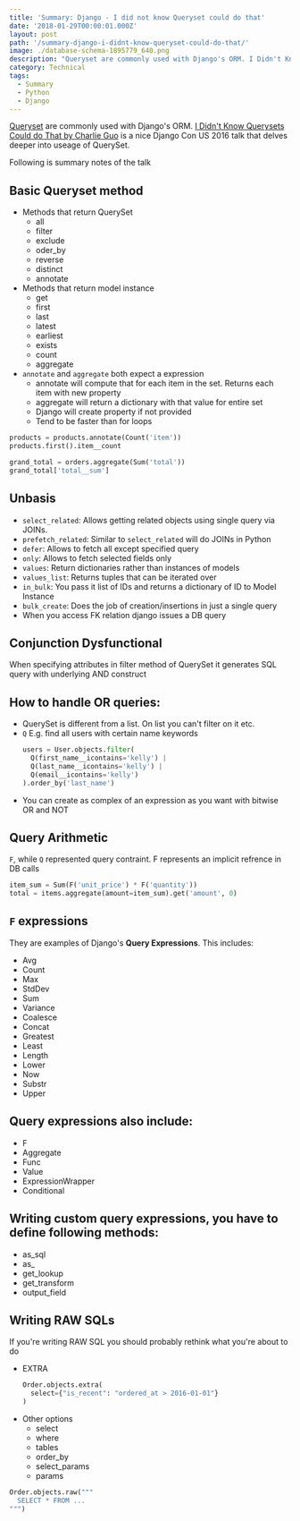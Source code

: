 ```yaml
---
title: 'Summary: Django - I did not know Queryset could do that'
date: '2018-01-29T00:00:01.000Z'
layout: post
path: '/summary-django-i-didnt-know-queryset-could-do-that/'
image: ./database-schema-1895779_640.png
description: "Queryset are commonly used with Django's ORM. I Didn't Know Querysets Could do That by Charlie Guo is a nice Django Con US 2016 talk that delves deeper into useage of QuerySet.  Following is summary notes of the talk"
category: Technical
tags:
  - Summary
  - Python
  - Django
---
```


[Queryset](https://docs.djangoproject.com/en/1.11/ref/models/querysets/) are commonly used with Django's ORM. [I Didn't Know Querysets Could do That by Charlie Guo](https://www.youtube.com/watch?v=5y7vU52jOiQ) is a nice Django Con US 2016 talk that delves deeper into useage of QuerySet.

Following is summary notes of the talk

## Basic Queryset method

- Methods that return QuerySet
  - all
  - filter
  - exclude
  - oder_by
  - reverse
  - distinct
  - annotate
- Methods that return model instance
  - get
  - first
  - last
  - latest
  - earliest
  - exists
  - count
  - aggregate
- `annotate` and `aggregate` both expect a expression
  - annotate will compute that for each item in the set. Returns each item with new property
  - aggregate will return a dictionary with that value for entire set
  - Django will create property if not provided
  - Tend to be faster than for loops

<!--more-->

```python
products = products.annotate(Count('item'))
products.first().item__count

grand_total = orders.aggregate(Sum('total'))
grand_total['total__sum']
```

## Unbasis

- `select_related`: Allows getting related objects using single query via JOINs.
- `prefetch_related`: Similar to `select_related` will do JOINs in Python
- `defer`: Allows to fetch all except specified query
- `only`: Allows to fetch selected fields only
- `values`: Return dictionaries rather than instances of models
- `values_list`: Returns tuples that can be iterated over
- `in_bulk`: You pass it list of IDs and returns a dictionary of ID to Model Instance
- `bulk_create`: Does the job of creation/insertions in just a single query
- When you access FK relation django issues a DB query

## Conjunction Dysfunctional

When specifying attributes in filter method of QuerySet it generates SQL query with underlying AND construct

## How to handle OR queries:

- QuerySet is different from a list. On list you can't filter on it etc.
- `Q` E.g. find all users with certain name keywords
  ```python
  users = User.objects.filter(
    Q(first_name__icontains='kelly') |
    Q(last_name__icontains='kelly') |
    Q(email__icontains='kelly')
  ).order_by('last_name')
  ```
- You can create as complex of an expression as you want with bitwise OR and NOT

## Query Arithmetic

`F`, while `Q` represented query contraint. F represents an implicit refrence in DB calls

```python
item_sum = Sum(F('unit_price') * F('quantity'))
total = items.aggregate(amount=item_sum).get('amount', 0)
```

## `F` expressions

They are examples of Django's **Query Expressions**. This includes:

- Avg
- Count
- Max
- StdDev
- Sum
- Variance
- Coalesce
- Concat
- Greatest
- Least
- Length
- Lower
- Now
- Substr
- Upper

## Query expressions also include:

- F
- Aggregate
- Func
- Value
- ExpressionWrapper
- Conditional

## Writing custom query expressions, you have to define following methods:

- as_sql
- as\_<vendorname>
- get_lookup
- get_transform
- output_field

## Writing RAW SQLs

If you're writing RAW SQL you should probably rethink what you're about to do

- EXTRA
  ```python
  Order.objects.extra(
    select={"is_recent": "ordered_at > 2016-01-01"}
  )
  ```
- Other options
  - select
  - where
  - tables
  - order_by
  - select_params
  - params

```python
Order.objects.raw("""
  SELECT * FROM ...
""")
```

